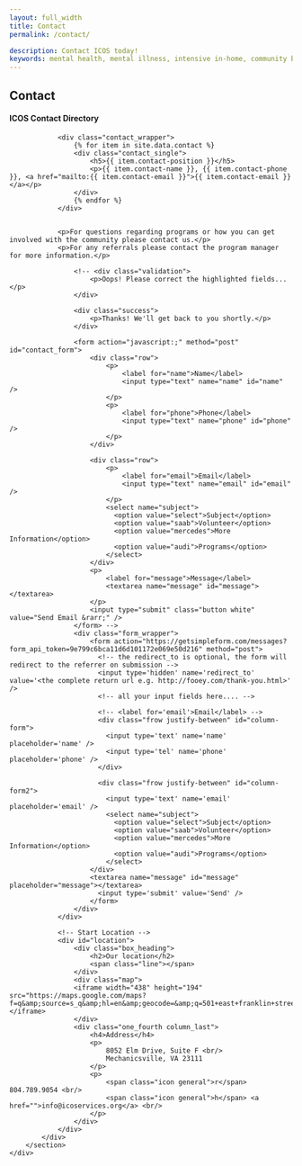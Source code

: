 ```yaml
---
layout: full_width
title: Contact
permalink: /contact/

description: Contact ICOS today!
keywords: mental health, mental illness, intensive in-home, community based support service
---
```


<div class="page_wrapper">
	<section class="container">
		<div id="contact" class="page with_sidebar">
			<h1>Contact</h1>
			<div class="full">
          		<h4>ICOS Contact Directory</h4>
          		
          		<div class="contact_wrapper">
          			{% for item in site.data.contact %}
          			<div class="contact_single">
          				<h5>{{ item.contact-position }}</h5>
	          			<p>{{ item.contact-name }}, {{ item.contact-phone }}, <a href="mailto:{{ item.contact-email }}">{{ item.contact-email }}</a></p>
          			</div>
          			{% endfor %}
          		</div>
          		
          		
				<p>For questions regarding programs or how you can get involved with the community please contact us.</p>
          		<p>For any referrals please contact the program manager for more information.</p>

					<!-- <div class="validation">
						<p>Oops! Please correct the highlighted fields...</p>
					</div>

					<div class="success">
						<p>Thanks! We'll get back to you shortly.</p>
					</div>

					<form action="javascript:;" method="post" id="contact_form">
						<div class="row">
							<p>
								<label for="name">Name</label>
								<input type="text" name="name" id="name" />
							</p>
							<p>
								<label for="phone">Phone</label>
								<input type="text" name="phone" id="phone" />
							</p>
						</div>

						<div class="row">
							<p>
								<label for="email">Email</label>
								<input type="text" name="email" id="email" />
							</p>
							<select name="subject">
							  <option value="select">Subject</option>
							  <option value="saab">Volunteer</option>
							  <option value="mercedes">More Information</option>
							  <option value="audi">Programs</option>
							</select>
						</div>
						<p>
							<label for="message">Message</label>
							<textarea name="message" id="message"></textarea>
						</p>
						<input type="submit" class="button white" value="Send Email &rarr;" />
					</form> -->
					<div class="form_wrapper">
						<form action="https://getsimpleform.com/messages?form_api_token=9e799c6bca11d6d101172e069e50d216" method="post">
						  <!-- the redirect_to is optional, the form will redirect to the referrer on submission -->
						  <input type='hidden' name='redirect_to' value='<the complete return url e.g. http://fooey.com/thank-you.html>' />
						  <!-- all your input fields here.... -->
						  
						  <!-- <label for='email'>Email</label> -->
						  <div class="frow justify-between" id="column-form">
						  	<input type='text' name='name' placeholder='name' />
						  	<input type='tel' name='phone' placeholder='phone' />
						  </div>
						  
						  <div class="frow justify-between" id="column-form2">
						  	<input type='text' name='email' placeholder='email' />
						  	<select name="subject">
							  <option value="select">Subject</option>
							  <option value="saab">Volunteer</option>
							  <option value="mercedes">More Information</option>
							  <option value="audi">Programs</option>
							</select>
						</div>
						<textarea name="message" id="message" placeholder="message"></textarea>
						  <input type='submit' value='Send' />
						</form>
					</div>
				</div>

				<!-- Start Location -->
				<div id="location">
					<div class="box_heading">
						<h2>Our location</h2>
						<span class="line"></span>
					</div>
					<div class="map">
            		<iframe width="438" height="194" src="https://maps.google.com/maps?f=q&amp;source=s_q&amp;hl=en&amp;geocode=&amp;q=501+east+franklin+street,+suite+516,+richmond,+va+23219&amp;aq=&amp;sll=39.284706,-76.620486&amp;sspn=0.291775,0.41954&amp;ie=UTF8&amp;hq=&amp;hnear=501+E+Franklin+St+%23516,+Richmond,+Virginia+23219&amp;ll=37.541124,-77.439001&amp;spn=0.009341,0.013111&amp;t=m&amp;z=14&amp;iwloc=A&amp;output=embed"></iframe>
					</div>
					<div class="one_fourth column_last">
						<h4>Address</h4>
						<p>
							8052 Elm Drive, Suite F <br/>
							Mechanicsville, VA 23111
						</p>
						<p>
							<span class="icon general">r</span> 804.789.9054 <br/>
							<span class="icon general">h</span> <a href="">info@icoservices.org</a> <br/>
						</p>
					</div>
				</div>
			</div>
		</section>
	</div>